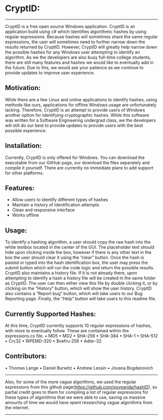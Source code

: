# CryptID:
*** 
  CryptID is a free open source Windows application. CryptID is an application build using c# which identifies algorithmic hashes by using regular expressions. Because hashes will sometimes share the same regular expressions, the user will sometimes need to further narrow down the results returned by CryptID. However, CryptID will greatly help narrow down the possible hashes for any Windows user attempting to identify an algorithm.
  As we the developers are also busy full-time college students, there are still many features and hashes we would like to eventually add in the future. Due to this, we would ask your patience as we continue to provide updates to improve user experience.

## Motivation:
  While there are a few Linux and online applications to identify hashes, using methods like ours, applications for offline Windows usage are unfortunately lacking. Therefore, CryptID is an attempt to provide users of Windows another option for identifying cryptographic hashes. While this software was written for a Software Engineering undergrad class, we the developers will still do our best to provide updates to provide users with the best possible experience.

## Installation:
  Currently, CryptID is only offered for Windows. You can download the executable from our GitHub page, our download the files separately and compile it yourself. There are currently no immediate plans to add support for other platforms.

## Features:
  *	Allow users to identify different types of hashes
  *	Maintain a history of identification attempts
  *	Clean and responsive interface
  *	Works offline
  
## Usage:
  To identify a hashing algorithm, a user should copy the raw hash into the white textbox located in the center of the GUI. The placeholder text should hide upon clicking inside the box, however if there is any other text in the box the user should clear it using the “clear” button. Once the hash is pasted or typed into the hash identification box, the user may press the submit button which will run the code logic and return the possible results.
  CryptID also maintains a history file. If it is not already there, upon attempting to identify a hash a history file will be created in the same folder as CryptID. The user can then either view this file by double clicking it, or by clicking on the “History” button, which will show the user history.
  CryptID also contains a “Report bug” button, which will take users to our Bug Reporting page. Finally, the “Help” button will take users to this readme file.
  
## Currently Supported Hashes:
  At this time, CryptID currently supports 10 regular expressions of hashes, with more to eventually follow. These are contained within the expressions.cs file.
  •	MD5
  •	MD2
  •	SHA-256
  •	SHA-384
  •	SHA-1
  •	SHA-512
  •	Crc32
  •	RIPEMD-320
  •	$nefru-256
  •	Adler-32

## Contributors:
  •	Thomas Lange
  •	Daniel Burwitz
  •	Andrew Lessin
  •	Jovana Bogdanovich
***
Also, for some of the more vague algorithms, we used the regular expressions from this github page(https://github.com/psypanda/hashID), so partial credit goes to them for compiling a list of regular expressions for these types of algorithms that we were able to use, saving us massive amounts of time we would have spent researching vague algorithms from the internet.
***
